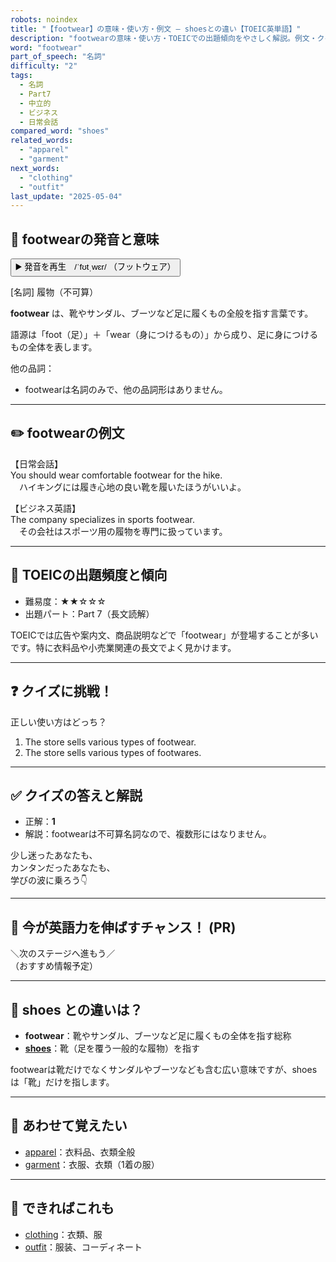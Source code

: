 ```yaml
---
robots: noindex
title: "【footwear】の意味・使い方・例文 ― shoesとの違い【TOEIC英単語】"
description: "footwearの意味・使い方・TOEICでの出題傾向をやさしく解説。例文・クイズ付きでshoesとの違いもわかりやすく学べます。"
word: "footwear"
part_of_speech: "名詞"
difficulty: "2"
tags:
  - 名詞
  - Part7
  - 中立的
  - ビジネス
  - 日常会話
compared_word: "shoes"
related_words:
  - "apparel"
  - "garment"
next_words:
  - "clothing"
  - "outfit"
last_update: "2025-05-04"
---
```


## 🔰 footwearの発音と意味

<button class="play-audio" onclick="playTTS('footwear')">
  <span class="play-audio-main">
    ▶️ 発音を再生　/ˈfʊtˌwɛr/
  </span>
  <span class="play-audio-sub">
    （フットウェア）
  </span>
</button>

[名詞] 履物（不可算）

**footwear** は、靴やサンダル、ブーツなど足に履くもの全般を指す言葉です。

語源は「foot（足）」＋「wear（身につけるもの）」から成り、足に身につけるもの全体を表します。

他の品詞：  
- footwearは名詞のみで、他の品詞形はありません。

---

## ✏️ footwearの例文

【日常会話】  
You should wear comfortable footwear for the hike.  
　ハイキングには履き心地の良い靴を履いたほうがいいよ。

【ビジネス英語】  
The company specializes in sports footwear.  
　その会社はスポーツ用の履物を専門に扱っています。

---

## 🎯 TOEICの出題頻度と傾向

- 難易度：★★☆☆☆
- 出題パート：Part 7（長文読解）

TOEICでは広告や案内文、商品説明などで「footwear」が登場することが多いです。特に衣料品や小売業関連の長文でよく見かけます。

---

## ❓ クイズに挑戦！

正しい使い方はどっち？

1. The store sells various types of footwear.  
2. The store sells various types of footwares.

---

## ✅ クイズの答えと解説

- 正解：**1**
- 解説：footwearは不可算名詞なので、複数形にはなりません。

少し迷ったあなたも、  
カンタンだったあなたも、  
学びの波に乗ろう👇️

---

## 🚀 今が英語力を伸ばすチャンス！ (PR)

<div class="info-center">
＼次のステージへ進もう／<br>  
（おすすめ情報予定）
</div>

---

## 🤔  shoes との違いは？

- **footwear**：靴やサンダル、ブーツなど足に履くもの全体を指す総称
- **[shoes](/word/shoes/)**：靴（足を覆う一般的な履物）を指す

footwearは靴だけでなくサンダルやブーツなども含む広い意味ですが、shoesは「靴」だけを指します。

---

## 🧩 あわせて覚えたい

- [apparel](/word/apparel/)：衣料品、衣類全般
- [garment](/word/garment/)：衣服、衣類（1着の服）

---

## 📖 できればこれも

- [clothing](/word/clothing/)：衣類、服
- [outfit](/word/outfit/)：服装、コーディネート

<!-- cvid: aid01_bid07 -->
